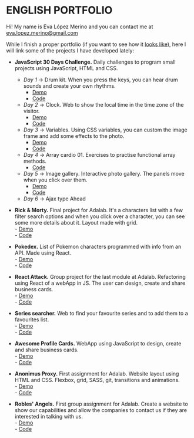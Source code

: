 # ENGLISH PORTFOLIO

Hi! My name is Eva López Merino and you can contact me at eva.lopez.merino@gmail.com

While I finish a proper portfolio (if you want to see how it [looks like](https://github.com/evalopezm/portfolio_b)), here I will link some of the projects I have developed lately:

* **JavaScript 30 Days Challenge.** Daily challenges to program small projects using JavaScript, HTML and CSS.
    * _Day 1_ -> Drum kit. When you press the keys, you can hear drum sounds and create your own rhythms.
         - [Demo](https://evalopezm.github.io/js30_01drumkit/)
         - [Code](https://github.com/evalopezm/js30_01drumkit)
    * _Day 2_ -> Clock. Web to show the local time in the time zone of the visitor.
         - [Demo](https://evalopezm.github.io/js30_02clock/)
         - [Code](https://github.com/evalopezm/js30_02clock)
    * _Day 3_ -> Variables. Using CSS variables, you can custom the image frame and add some effects to the photo.
         - [Demo](https://evalopezm.github.io/js30_03variables/)
         - [Code](https://github.com/evalopezm/js30_03variables)
    * _Day 4_ -> Array cardio 01. Exercises to practise functional array methods.
         - [Code](https://github.com/evalopezm/js30_04array_cardio01)
    * _Day 5_ -> Image gallery. Interactive photo gallery. The panels move when you click over them. 
         - [Demo](https://evalopezm.github.io/js30_05flex_panels_image_gallery/)
         - [Code](https://github.com/evalopezm/js30_05flex_panels_image_gallery)
    * _Day 6_ -> Ajax type Ahead
 
 
* **Rick & Morty.** Final project for Adalab. It's a characters list with a few filter search options and when you click over a character, you can see some more details about it. Layout made with grid.<br/>
      - [Demo](https://evalopezm.github.io/rick_and_morty/#/)<br/>
      - [Code](https://github.com/evalopezm/rick_and_morty)<br/>


* **Pokedex.** List of Pokemon characters programmed with info from an API. Made using React.<br/>
      - [Demo](https://evalopezm.github.io/my_pokedex/)<br/>
      - [Code](https://github.com/evalopezm/my_pokedex)<br/>


* **React Attack.** Group project for the last module at Adalab. Refactoring using React of a webApp in JS. The user can design, create  and share business cards.<br/>
      - [Demo](https://evalopezm.github.io/react_attack_awesome_cards_project/)<br/>
      - [Code](https://github.com/evalopezm/react_attack_awesome_cards_project)<br/>


* **Series searcher.** Web to find your favourite series and to add them to a favourites list.<br/>
      - [Demo](https://evalopezm.github.io/Series_search/)<br/>
      - [Code](https://github.com/evalopezm/Series_search)<br/>
      

* **Awesome Profile Cards.** WebApp using JavaScript to design, create and share business cards.<br/>
      - [Demo](https://evalopezm.github.io/awesome_awesome_profile_cards/)<br/>
      - [Code](https://github.com/evalopezm/awesome_awesome_profile_cards)<br/>

* **Anonimus Proxy.** First assignment for Adalab. Website layout using HTML and CSS. Flexbox, grid, SASS, git, transitions and animations.<br/>
      - [Demo](https://evalopezm.github.io/anonimous_proxy/)<br/>
      - [Code](https://github.com/evalopezm/anonimous_proxy)<br/>

* **Robles' Angels.** First group assignment for Adalab. Create a website to show our capabilities and allow the companies to contact us if they are interested in talking with us.<br/>
      - [Demo](https://evalopezm.github.io/robles_angels/)<br/>
      - [Code](https://github.com/evalopezm/robles_angels)<br/>

